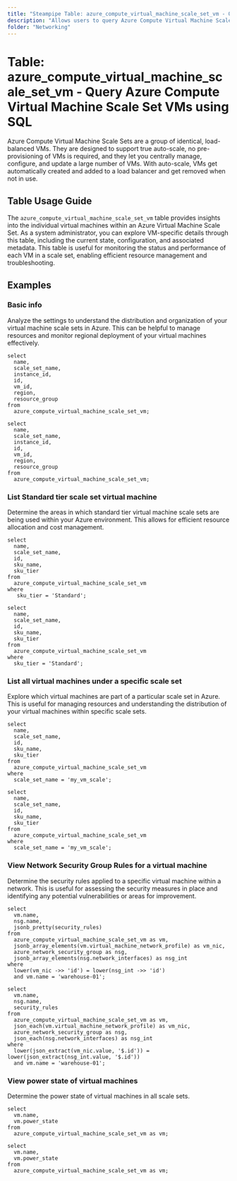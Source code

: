 ```yaml
---
title: "Steampipe Table: azure_compute_virtual_machine_scale_set_vm - Query Azure Compute Virtual Machine Scale Set VMs using SQL"
description: "Allows users to query Azure Compute Virtual Machine Scale Set VMs, providing insights into the configuration, state, and associated metadata of each virtual machine in a scale set."
folder: "Networking"
---
```


# Table: azure_compute_virtual_machine_scale_set_vm - Query Azure Compute Virtual Machine Scale Set VMs using SQL

Azure Compute Virtual Machine Scale Sets are a group of identical, load-balanced VMs. They are designed to support true auto-scale, no pre-provisioning of VMs is required, and they let you centrally manage, configure, and update a large number of VMs. With auto-scale, VMs get automatically created and added to a load balancer and get removed when not in use.

## Table Usage Guide

The `azure_compute_virtual_machine_scale_set_vm` table provides insights into the individual virtual machines within an Azure Virtual Machine Scale Set. As a system administrator, you can explore VM-specific details through this table, including the current state, configuration, and associated metadata. This table is useful for monitoring the status and performance of each VM in a scale set, enabling efficient resource management and troubleshooting.

## Examples

### Basic info
Analyze the settings to understand the distribution and organization of your virtual machine scale sets in Azure. This can be helpful to manage resources and monitor regional deployment of your virtual machines effectively.

```sql+postgres
select
  name,
  scale_set_name,
  instance_id,
  id,
  vm_id,
  region,
  resource_group
from
  azure_compute_virtual_machine_scale_set_vm;
```

```sql+sqlite
select
  name,
  scale_set_name,
  instance_id,
  id,
  vm_id,
  region,
  resource_group
from
  azure_compute_virtual_machine_scale_set_vm;
```

### List Standard tier scale set virtual machine
Determine the areas in which standard tier virtual machine scale sets are being used within your Azure environment. This allows for efficient resource allocation and cost management.

```sql+postgres
select
  name,
  scale_set_name,
  id,
  sku_name,
  sku_tier
from
  azure_compute_virtual_machine_scale_set_vm
where
   sku_tier = 'Standard';
```

```sql+sqlite
select
  name,
  scale_set_name,
  id,
  sku_name,
  sku_tier
from
  azure_compute_virtual_machine_scale_set_vm
where
  sku_tier = 'Standard';
```

### List all virtual machines under a specific scale set
Explore which virtual machines are part of a particular scale set in Azure. This is useful for managing resources and understanding the distribution of your virtual machines within specific scale sets.

```sql+postgres
select
  name,
  scale_set_name,
  id,
  sku_name,
  sku_tier
from
  azure_compute_virtual_machine_scale_set_vm
where 
  scale_set_name = 'my_vm_scale';
```

```sql+sqlite
select
  name,
  scale_set_name,
  id,
  sku_name,
  sku_tier
from
  azure_compute_virtual_machine_scale_set_vm
where 
  scale_set_name = 'my_vm_scale';
```

### View Network Security Group Rules for a virtual machine
Determine the security rules applied to a specific virtual machine within a network. This is useful for assessing the security measures in place and identifying any potential vulnerabilities or areas for improvement.

```sql+postgres
select
  vm.name,
  nsg.name,
  jsonb_pretty(security_rules)
from
  azure_compute_virtual_machine_scale_set_vm as vm,
  jsonb_array_elements(vm.virtual_machine_network_profile) as vm_nic,
  azure_network_security_group as nsg,
  jsonb_array_elements(nsg.network_interfaces) as nsg_int
where
  lower(vm_nic ->> 'id') = lower(nsg_int ->> 'id')
  and vm.name = 'warehouse-01';
```

```sql+sqlite
select
  vm.name,
  nsg.name,
  security_rules
from
  azure_compute_virtual_machine_scale_set_vm as vm,
  json_each(vm.virtual_machine_network_profile) as vm_nic,
  azure_network_security_group as nsg,
  json_each(nsg.network_interfaces) as nsg_int
where
  lower(json_extract(vm_nic.value, '$.id')) = lower(json_extract(nsg_int.value, '$.id'))
  and vm.name = 'warehouse-01';
```

### View power state of virtual machines
Determine the power state of virtual machines in all scale sets.

```sql+postgres
select
  vm.name,
  vm.power_state
from
  azure_compute_virtual_machine_scale_set_vm as vm;
```

```sql+sqlite
select
  vm.name,
  vm.power_state
from
  azure_compute_virtual_machine_scale_set_vm as vm;
```
